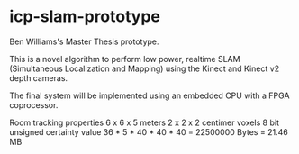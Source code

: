 # icp-slam-prototype
Ben Williams's Master Thesis prototype.

This is a novel algorithm to perform low power, realtime SLAM (Simultaneous Localization and Mapping) using the Kinect and Kinect v2 depth cameras.

The final system will be implemented using an embedded CPU with a FPGA coprocessor.

Room tracking properties
6 x 6 x 5 meters
2 x 2 x 2 centimer voxels
8 bit unsigned certainty value 
36 * 5 * 40 * 40 * 40 = 22500000 Bytes = 21.46 MB

